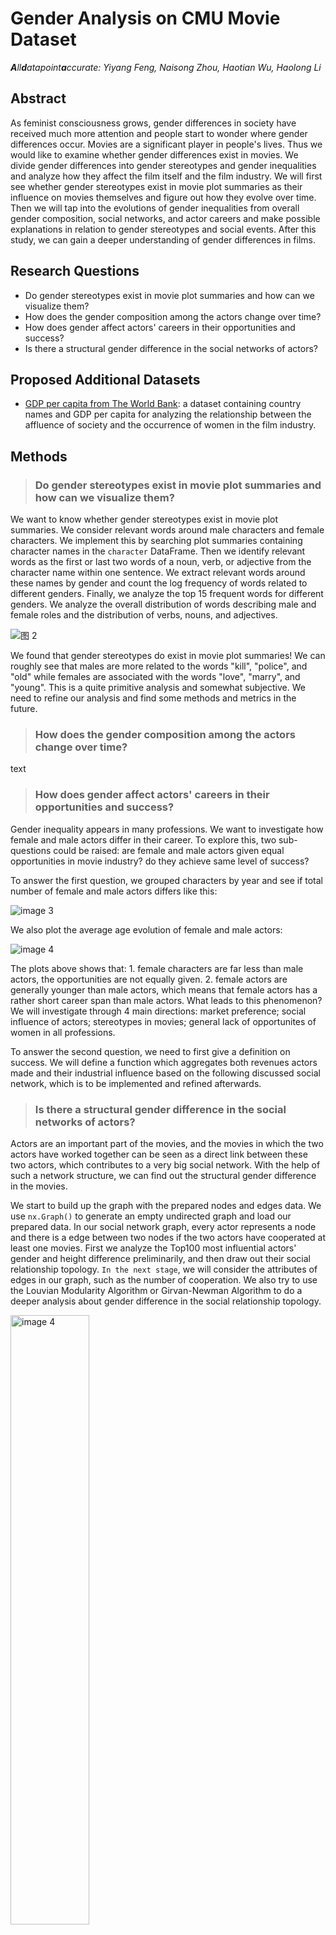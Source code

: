 # Gender Analysis on CMU Movie Dataset

_**A**ll**d**atapoint**a**ccurate: Yiyang Feng, Naisong Zhou, Haotian Wu, Haolong Li_

## Abstract

As feminist consciousness grows, gender differences in society have received much more attention and people start to wonder where gender differences occur. Movies are a significant player in people's lives. Thus we would like to examine whether gender differences exist in movies. We divide gender differences into gender stereotypes and gender inequalities and analyze how they affect the film itself and the film industry. We will first see whether gender stereotypes exist in movie plot summaries as their influence on movies themselves and figure out how they evolve over time. Then we will tap into the evolutions of gender inequalities from overall gender composition, social networks, and actor careers and make possible explanations in relation to gender stereotypes and social events. After this study, we can gain a deeper understanding of gender differences in films.

## Research Questions

- Do gender stereotypes exist in movie plot summaries and how can we visualize them?
- How does the gender composition among the actors change over time?
- How does gender affect actors' careers in their opportunities and success?
- Is there a structural gender difference in the social networks of actors?

## Proposed Additional Datasets

- [GDP per capita from The World Bank](https://data.worldbank.org/indicator/NY.GDP.PCAP.CD): a dataset containing country names and GDP per capita for analyzing the relationship between the affluence of society and the occurrence of women in the film industry.

## Methods

> ### Do gender stereotypes exist in movie plot summaries and how can we visualize them?

We want to know whether gender stereotypes exist in movie plot summaries. We consider relevant words around male characters and female characters. We implement this by searching plot summaries containing character names in the `character` DataFrame. Then we identify relevant words as the first or last two words of a noun, verb, or adjective from the character name within one sentence. We extract relevant words around these names by gender and count the log frequency of words related to different genders. Finally, we analyze the top 15 frequent words for different genders. We analyze the overall distribution of words describing male and female roles and the distribution of verbs, nouns, and adjectives.

<img alt="图 2" src="https://cdn.jsdelivr.net/gh/Wind2375like/I-m_Ghost/img/cf3913dbcc9499201e620e99d52e04dcaf8e5c61f025b598877efc82f68646f3.png" />

We found that gender stereotypes do exist in movie plot summaries! We can roughly see that males are more related to the words "kill", "police", and "old" while females are associated with the words "love", "marry", and "young". This is a quite primitive analysis and somewhat subjective. We need to refine our analysis and find some methods and metrics in the future.

> ### How does the gender composition among the actors change over time?

text
> ### How does gender affect actors' careers in their opportunities and success?

Gender inequality appears in many professions. We want to investigate how female and male actors differ in their career. To explore this, two sub-questions could be raised: are female and male actors given equal opportunities in movie industry? do they achieve same level of success?

To answer the first question, we grouped characters by year and see if total number of female and male actors differs like this:

<img alt="image 3" src="./images/actor_population_evolution.png" />

We also plot the average age evolution of female and male actors:

<img alt="image 4" src="./images/actor_age_evolution.png" />

The plots above shows that: 1. female characters are far less than male actors, the opportunities are not equally given. 2. female actors are generally younger than male actors, which means that female actors has a rather short career span than male actors.  What leads to this phenomenon? We will investigate through 4 main directions: market preference; social influence of actors; stereotypes in movies; general lack of opportunites of women in all professions.

To answer the second question, we need to first give a definition on success. We will define a function which aggregates both revenues actors made and their industrial influence based on the following discussed social network, which is to be implemented and refined afterwards.

> ### Is there a structural gender difference in the social networks of actors?

Actors are an important part of the movies, and the movies in which the two actors have worked together can be seen as a direct link between these two actors, which contributes to a very big social network. With the help of such a network structure, we can find out the structural gender difference in the movies.

We start to build up the graph with the prepared nodes and edges data. We use `nx.Graph()` to generate an empty undirected graph and load our prepared data. In our social network graph, every actor represents a node and there is a edge between two nodes if the two actors have cooperated at least one movies. First we analyze the Top100 most influential actors' gender and height difference preliminarily, and then draw out their social relationship topology. `In the next stage`, we will consider the attributes of edges in our graph, such as the number of cooperation. We also try to use the Louvian Modularity Algorithm or Girvan-Newman Algorithm to do a deeper analysis about gender difference in the social relationship topology.

<img alt="image 4" src="./images/Top100_Graph.png" width = "50%">

## Environment Setup

Run in the terminal:

```shell
conda env create -f environment.yml
```

## Proposed Timeline

- 18 November – 25 November: Continue the project and do a deeper analysis according to the future directions. 
- 25 November – 2 December: Pause project work and do the Homework 2.
- 2 December –9 December: Integrate all analyzes and write out the draft of our datastory.
- 9 December – 16 December: Complete the team github including all code and other documents, and revise our datastory to the final version.
- 16 December – 23 December: Build the web development interface to tell our datastory vividly.

## Organization within the Team

<!---
A list of internal milestones up until project Milestone 3.
--->
<table class="tg" style="undefined;table-layout: fixed; width: 342px">
<colgroup>
<col style="width: 164px">
<col style="width: 178px">
</colgroup>
<thead>
  <tr>
    <th class="tg-0lax"></th>
    <th class="tg-0lax">Tasks</th>
  </tr>
</thead>
<tbody>
  <tr>
    <td class="tg-0lax">Haolong</td>
    <td class="tg-0lax">Discover regional gender composition in the movie industry<br><br>Discover the relationship between gender composition and factors like major social events or society wealth<br><br>Develop the final text for the data story</td>
  </tr>
  <tr>
    <td class="tg-0lax">Haotian</td>
    <td class="tg-0lax">Build the actor social network to analyze the structual gender difference in the actor relationship<br><br>Develop the web interface for the data story<br><br>Develop the final text for the data story</td>
  </tr>
  <tr>
    <td class="tg-0lax">Naisong</td>
    <td class="tg-0lax">Analyze difference f/m career opportunities through character persona clustering and social analysis<br><br>Discover the relationship between gender and actors' level of success<br><br>Develop the final text for the data story</td>
  </tr>
  <tr>
    <td class="tg-0lax">Yiyang</td>
    <td class="tg-0lax">Develop the web interface<br><br>Process text data from plot summaries<br><br>Analyze gender stereotypes from processed text data<br><br>Develop the final text for the data story</td>
  </tr>
</tbody>
</table>

